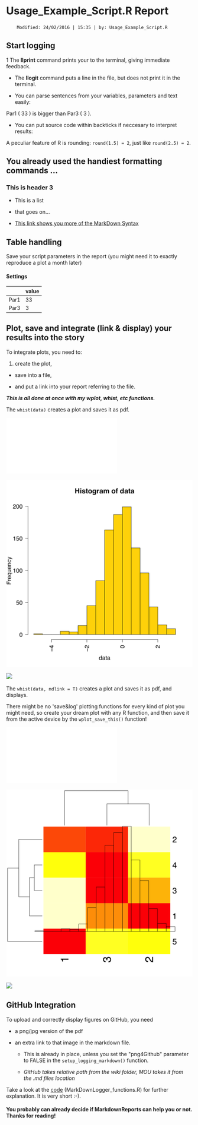 #  Usage_Example_Script.R Report
        Modified: 24/02/2016 | 15:35 | by: Usage_Example_Script.R

## Start logging

1 The **llprint** command prints your to the terminal, giving immediate feedback.

- The **llogit** command puts a line in the file, but does not print it in the terminal.

- You can parse sentences from your variables, parameters and text easily:

Par1 ( 33 ) is bigger than Par3 ( 3 ).

- You can put source code within backticks if neccesary to interpret results:

A peculiar feature of R is rounding: `round(1.5) = 2`, just like `round(2.5) = 2`.

## You already used the handiest formatting commands ...

### This is header 3

 - This is a list

 - that goes on...

 - [This link shows you more of the MarkDown Syntax]("https://github.com/adam-p/markdown-here/wiki/Markdown-Cheatsheet")

## Table handling

Save your script parameters in the report (you might need it to exactly reproduce a plot a month later)

####  Settings

| | value  |
| ---| --- |
| Par1 	| 33  |
| Par3 	| 3  |

## Plot, save and integrate (link & display) your results into the story

To integrate plots, you need to:

1. create the plot,

- save into a file, 

- and put a link into your report referring to the file.

***This is all done at once with my wplot, whist, etc functions.***

The `whist(data)` creates a plot and saves it as pdf.

![](data.hist.pdf)

![](Usage_Example_Script/data.hist.png)

<!--The link below is parsed manual. The github integration is designed for the wiki, while this site is not there!-->

![](https://raw.githubusercontent.com/vertesy/MarkdownReports/master/Usage_Example_Script/data.hist.png)

The `whist(data, mdlink = T)` creates a plot and saves it as pdf, and displays.

There might be no 'save&log' plotting functions for every kind of plot you might need,
		so create your dream plot with any R function, and then save it from the active device by the `wplot_save_this()` function!

![](DreamMap.plot.pdf)

![](Usage_Example_Script/DreamMap.plot.png)

<!--The link below is parsed manual. The github integration is designed for the wiki, while this site is not there!-->

![](https://raw.githubusercontent.com/vertesy/MarkdownReports/master/Usage_Example_Script/DreamMap.plot.png)


## GitHub Integration

To upload and correctly display figures on GitHub, you need

 - a png/jpg version of the pdf 

 - an extra link to that image in the markdown file. 

     - This is already in place, unless you set the "png4Github" parameter to FALSE in the `setup_logging_markdown()` function.

     - *GitHub takes relative path from the wiki folder, MOU takes it from the .md files location*

Take a look at the [code](https://github.com/vertesy/MarkdownReports/blob/master/MarkDownLogger_functions.R) (MarkDownLogger_functions.R) for further explanation. It is very short :-).

#### You probably can already decide if MarkdownReports can help you or not. Thanks for reading!
